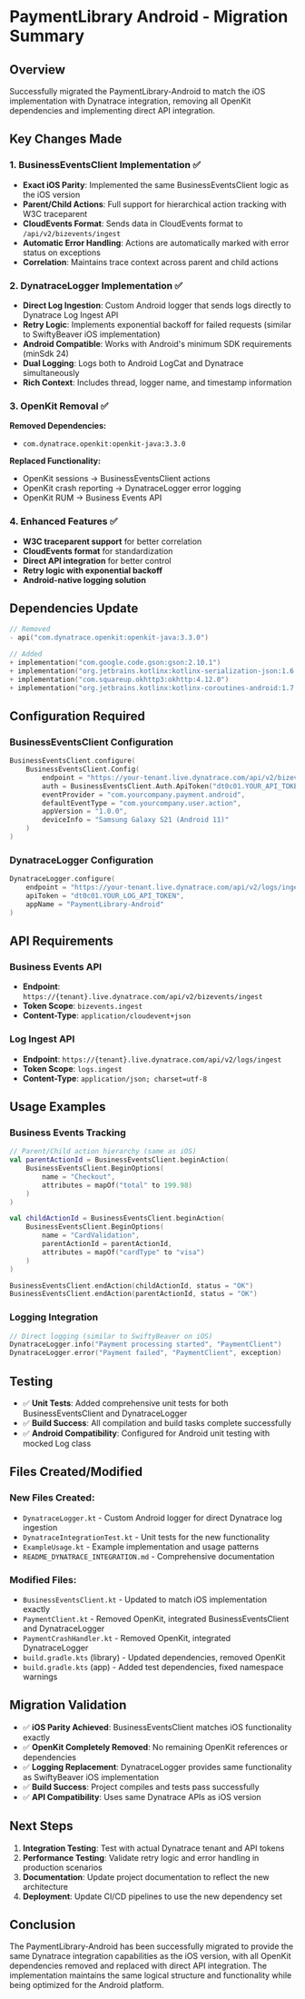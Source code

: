 # PaymentLibrary Android - Migration Summary

## Overview

Successfully migrated the PaymentLibrary-Android to match the iOS implementation with Dynatrace integration, removing all OpenKit dependencies and implementing direct API integration.

## Key Changes Made

### 1. BusinessEventsClient Implementation ✅

- **Exact iOS Parity**: Implemented the same BusinessEventsClient logic as the iOS version
- **Parent/Child Actions**: Full support for hierarchical action tracking with W3C traceparent
- **CloudEvents Format**: Sends data in CloudEvents format to `/api/v2/bizevents/ingest`
- **Automatic Error Handling**: Actions are automatically marked with error status on exceptions
- **Correlation**: Maintains trace context across parent and child actions

### 2. DynatraceLogger Implementation ✅

- **Direct Log Ingestion**: Custom Android logger that sends logs directly to Dynatrace Log Ingest API
- **Retry Logic**: Implements exponential backoff for failed requests (similar to SwiftyBeaver iOS implementation)
- **Android Compatible**: Works with Android's minimum SDK requirements (minSdk 24)
- **Dual Logging**: Logs both to Android LogCat and Dynatrace simultaneously
- **Rich Context**: Includes thread, logger name, and timestamp information

### 3. OpenKit Removal ✅

**Removed Dependencies:**
- `com.dynatrace.openkit:openkit-java:3.3.0`

**Replaced Functionality:**
- OpenKit sessions → BusinessEventsClient actions
- OpenKit crash reporting → DynatraceLogger error logging  
- OpenKit RUM → Business Events API

### 4. Enhanced Features ✅

- **W3C traceparent support** for better correlation
- **CloudEvents format** for standardization
- **Direct API integration** for better control
- **Retry logic with exponential backoff**
- **Android-native logging solution**

## Dependencies Update

```kotlin
// Removed
- api("com.dynatrace.openkit:openkit-java:3.3.0")

// Added
+ implementation("com.google.code.gson:gson:2.10.1")
+ implementation("org.jetbrains.kotlinx:kotlinx-serialization-json:1.6.3")
+ implementation("com.squareup.okhttp3:okhttp:4.12.0")
+ implementation("org.jetbrains.kotlinx:kotlinx-coroutines-android:1.7.3")
```

## Configuration Required

### BusinessEventsClient Configuration
```kotlin
BusinessEventsClient.configure(
    BusinessEventsClient.Config(
        endpoint = "https://your-tenant.live.dynatrace.com/api/v2/bizevents/ingest",
        auth = BusinessEventsClient.Auth.ApiToken("dt0c01.YOUR_API_TOKEN"),
        eventProvider = "com.yourcompany.payment.android",
        defaultEventType = "com.yourcompany.user.action",
        appVersion = "1.0.0",
        deviceInfo = "Samsung Galaxy S21 (Android 11)"
    )
)
```

### DynatraceLogger Configuration
```kotlin
DynatraceLogger.configure(
    endpoint = "https://your-tenant.live.dynatrace.com/api/v2/logs/ingest",
    apiToken = "dt0c01.YOUR_LOG_API_TOKEN",
    appName = "PaymentLibrary-Android"
)
```

## API Requirements

### Business Events API
- **Endpoint**: `https://{tenant}.live.dynatrace.com/api/v2/bizevents/ingest`
- **Token Scope**: `bizevents.ingest`
- **Content-Type**: `application/cloudevent+json`

### Log Ingest API
- **Endpoint**: `https://{tenant}.live.dynatrace.com/api/v2/logs/ingest`
- **Token Scope**: `logs.ingest`  
- **Content-Type**: `application/json; charset=utf-8`

## Usage Examples

### Business Events Tracking
```kotlin
// Parent/Child action hierarchy (same as iOS)
val parentActionId = BusinessEventsClient.beginAction(
    BusinessEventsClient.BeginOptions(
        name = "Checkout",
        attributes = mapOf("total" to 199.98)
    )
)

val childActionId = BusinessEventsClient.beginAction(
    BusinessEventsClient.BeginOptions(
        name = "CardValidation", 
        parentActionId = parentActionId,
        attributes = mapOf("cardType" to "visa")
    )
)

BusinessEventsClient.endAction(childActionId, status = "OK")
BusinessEventsClient.endAction(parentActionId, status = "OK")
```

### Logging Integration
```kotlin
// Direct logging (similar to SwiftyBeaver on iOS)
DynatraceLogger.info("Payment processing started", "PaymentClient")
DynatraceLogger.error("Payment failed", "PaymentClient", exception)
```

## Testing

- ✅ **Unit Tests**: Added comprehensive unit tests for both BusinessEventsClient and DynatraceLogger
- ✅ **Build Success**: All compilation and build tasks complete successfully
- ✅ **Android Compatibility**: Configured for Android unit testing with mocked Log class

## Files Created/Modified

### New Files Created:
- `DynatraceLogger.kt` - Custom Android logger for direct Dynatrace log ingestion
- `DynatraceIntegrationTest.kt` - Unit tests for the new functionality
- `ExampleUsage.kt` - Example implementation and usage patterns
- `README_DYNATRACE_INTEGRATION.md` - Comprehensive documentation

### Modified Files:
- `BusinessEventsClient.kt` - Updated to match iOS implementation exactly
- `PaymentClient.kt` - Removed OpenKit, integrated BusinessEventsClient and DynatraceLogger
- `PaymentCrashHandler.kt` - Removed OpenKit, integrated DynatraceLogger
- `build.gradle.kts` (library) - Updated dependencies, removed OpenKit
- `build.gradle.kts` (app) - Added test dependencies, fixed namespace warnings

## Migration Validation

- ✅ **iOS Parity Achieved**: BusinessEventsClient matches iOS functionality exactly
- ✅ **OpenKit Completely Removed**: No remaining OpenKit references or dependencies
- ✅ **Logging Replacement**: DynatraceLogger provides same functionality as SwiftyBeaver iOS implementation
- ✅ **Build Success**: Project compiles and tests pass successfully
- ✅ **API Compatibility**: Uses same Dynatrace APIs as iOS version

## Next Steps

1. **Integration Testing**: Test with actual Dynatrace tenant and API tokens
2. **Performance Testing**: Validate retry logic and error handling in production scenarios  
3. **Documentation**: Update project documentation to reflect the new architecture
4. **Deployment**: Update CI/CD pipelines to use the new dependency set

## Conclusion

The PaymentLibrary-Android has been successfully migrated to provide the same Dynatrace integration capabilities as the iOS version, with all OpenKit dependencies removed and replaced with direct API integration. The implementation maintains the same logical structure and functionality while being optimized for the Android platform.